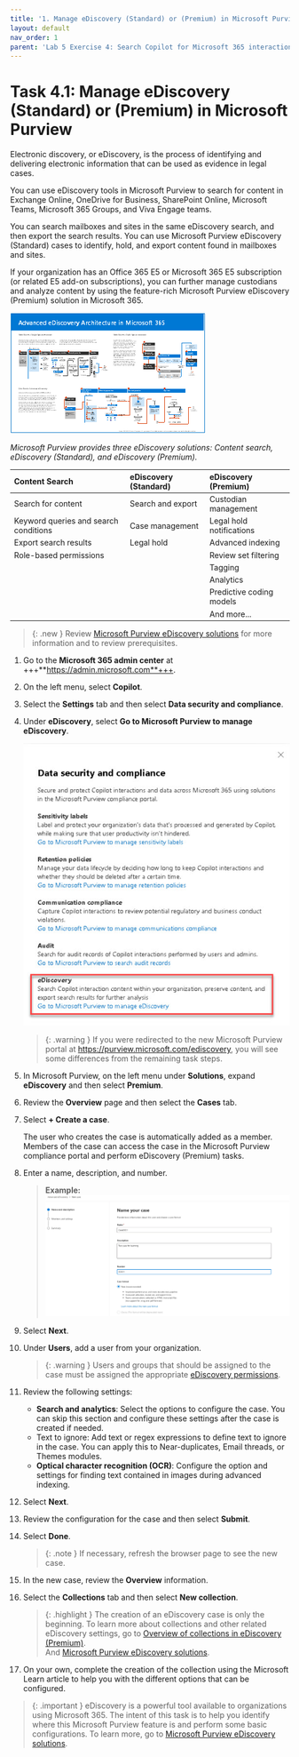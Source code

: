 ```yaml
---
title: '1. Manage eDiscovery (Standard) or (Premium) in Microsoft Purview'
layout: default
nav_order: 1
parent: 'Lab 5 Exercise 4: Search Copilot for Microsoft 365 interaction content with eDiscovery'
---
```


# Task 4.1: Manage eDiscovery (Standard) or (Premium) in Microsoft Purview

Electronic discovery, or eDiscovery, is the process of identifying and delivering electronic information that can be used as evidence in legal cases.  

You can use eDiscovery tools in Microsoft Purview to search for content in Exchange Online, OneDrive for Business, SharePoint Online, Microsoft Teams, Microsoft 365 Groups, and Viva Engage teams. 

You can search mailboxes and sites in the same eDiscovery search, and then export the search results. You can use Microsoft Purview eDiscovery (Standard) cases to identify, hold, and export content found in mailboxes and sites.  
 
If your organization has an Office 365 E5 or Microsoft 365 E5 subscription (or related E5 add-on subscriptions), you can further manage custodians and analyze content by using the feature-rich Microsoft Purview eDiscovery (Premium) solution in Microsoft 365. 

 

![b25.jpg](../media/lab1/b25.jpg) 

 

*Microsoft Purview provides three eDiscovery solutions: Content search, eDiscovery (Standard), and eDiscovery (Premium).* 

| Content Search | eDiscovery (Standard) | eDiscovery (Premium)    | 
|:---------|:---------|:---------| 
|  Search for content   | Search and export   | Custodian management    | 
| Keyword queries and search conditions   | Case management   | Legal hold notifications | 
| Export search results     | Legal hold          | Advanced indexing    | 
| Role-based permissions    |                       | Review set filtering | 
|                           |                       | Tagging      | 
|                           |                       | Analytics                | 
|                           |                       | Predictive coding models | 
|                           |                       | And more...  | 

 

   > {: .new } Review [Microsoft Purview eDiscovery solutions](https://learn.microsoft.com/en-us/purview/ediscovery "Microsoft Purview eDiscovery solutions") for more information and to review prerequisites. 


1. Go to the **Microsoft 365 admin center** at +++**https://admin.microsoft.com**+++.

1. On the left menu, select **Copilot**.

1. Select the **Settings** tab and then select **Data security and compliance**.

1. Under **eDiscovery**, select **Go to Microsoft Purview to manage eDiscovery**.

    ![b22.jpg](../media/lab1/b22.jpg)

    >{: .warning } If you were redirected to the new Microsoft Purview portal at https://purview.microsoft.com/ediscovery, you will see some differences from the remaining task steps.

1. In Microsoft Purview, on the left menu under **Solutions**, expand **eDiscovery** and then select **Premium**.

1. Review the **Overview** page and then select the **Cases** tab.

1. Select **+ Create a case**. 

    The user who creates the case is automatically added as a member. Members of the case can access the case in the Microsoft Purview compliance portal and perform eDiscovery (Premium) tasks.

1. Enter a name, description, and number.

    >**Example:**
    ![b23.jpg](../media/lab1/b23.jpg)

1. Select **Next**.

1. Under **Users**, add a user from your organization.

    >{: .warning } Users and groups that should be assigned to the case must be assigned the appropriate [eDiscovery permissions](https://learn.microsoft.com/purview/ediscovery-assign-permissions).
 
1. Review the following settings:

    - **Search and analytics**: Select the options to configure the case. You can skip this section and configure these settings after the case is created if needed.
    - Text to ignore: Add text or regex expressions to define text to ignore in the case. You can apply this to Near-duplicates, Email threads, or Themes modules.
    - **Optical character recognition (OCR)**: Configure the option and settings for finding text contained in images during advanced indexing.
    
1. Select **Next**.

1. Review the configuration for the case and then select **Submit**.

1. Select **Done**.

    >{: .note } If necessary, refresh the browser page to see the new case.

1. In the new case, review the **Overview** information.

1. Select the **Collections** tab and then select **New collection**.

    > {: .highlight } The creation of an eDiscovery case is only the beginning. To learn more about collections and other related eDiscovery settings, go to [Overview of collections in eDiscovery (Premium)](https://learn.microsoft.com/purview/ediscovery-collections).  
    >And [Microsoft Purview eDiscovery solutions](https://learn.microsoft.com/purview/ediscovery).

1. On your own, complete the creation of the collection using the Microsoft Learn article to help you with the different options that can be configured.

> {: .important } eDiscovery is a powerful tool available to organizations using Microsoft 365. The intent of this task is to help you identify where this Microsoft Purview feature is and perform some basic configurations. To learn more, go to [Microsoft Purview eDiscovery solutions](https://learn.microsoft.com/purview/ediscovery).

